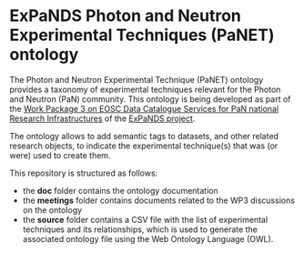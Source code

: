 # ExPaNDS Photon and Neutron Experimental Techniques (PaNET) ontology

The Photon and Neutron Experimental Technique (PaNET) ontology provides a taxonomy of experimental techniques relevant for the Photon and Neutron (PaN) community. This ontology is being developed as part of the [Work Package 3 on EOSC Data Catalogue Services for PaN national Research Infrastructures](https://expands-eu.github.io/WP1-reporting/reports-wp/reports-wp3.html) of the [ExPaNDS project](https://expands.eu/).


The ontology allows to add semantic tags to datasets, and other related research objects, to indicate the experimental technique(s) that was (or were) used to create them.

This repository is structured as follows:
- the **doc** folder contains the ontology documentation
- the **meetings** folder contains documents related to the WP3 discussions on the ontology
- the **source** folder contains a CSV file with the list of experimental techniques and its relationships, which is used to generate the associated ontology file using the Web Ontology Language (OWL). 